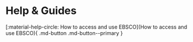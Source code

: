 # Help & Guides

[:material-help-circle: How to access and use EBSCO](How to access and use EBSCO){ .md-button .md-button--primary }